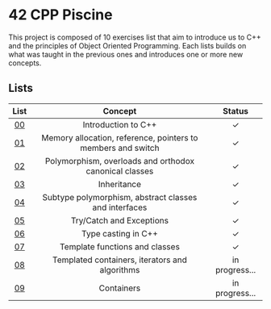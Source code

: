 # 42 CPP Piscine

This project is composed of 10 exercises list that aim to introduce us to
C++ and the principles of Object Oriented Programming. Each lists builds on what was taught in the previous ones and introduces one or more new concepts.

## Lists

<div align="center">

| List                                               | Concept                                                      | Status         |
|:--------------------------------------------------:|:------------------------------------------------------------:|:--------------:|
| [00](https://github.com/rscres/42CPP/tree/main/00) | Introduction to C++                                          | &check;        |
| [01](https://github.com/rscres/42CPP/tree/main/01) | Memory allocation, reference, pointers to members and switch | &check;        |
| [02](https://github.com/rscres/42CPP/tree/main/02) | Polymorphism, overloads and orthodox canonical classes       | &check;        |
| [03](https://github.com/rscres/42CPP/tree/main/03) | Inheritance                                                  | &check;        |
| [04](https://github.com/rscres/42CPP/tree/main/04) | Subtype polymorphism, abstract classes and interfaces        | &check;        |
| [05](https://github.com/rscres/42CPP/tree/main/05) | Try/Catch and Exceptions                                     | &check;        |
| [06](https://github.com/rscres/42CPP/tree/main/06) | Type casting in C++                                          | &check;        |
| [07](https://github.com/rscres/42CPP/tree/main/07) | Template functions and classes                               | &check;        |
| [08](https://github.com/rscres/42CPP/tree/main/08) | Templated containers, iterators and algorithms               | in progress... |
| [09](https://github.com/rscres/42CPP/tree/main/09) | Containers                                                   | in progress... |

</div>
